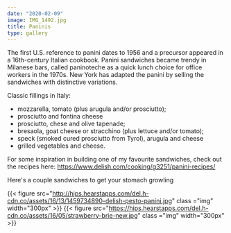 ```yaml
---
date: "2020-02-09"
image: IMG_1492.jpg
title: Paninis
type: gallery
---
```


The first U.S. reference to panini dates to 1956 and a precursor appeared in a 16th-century Italian cookbook. Panini sandwiches became trendy in Milanese bars, called paninoteche as a quick lunch choice for office workers in the 1970s. New York has adapted the panini by selling the sandwiches with distinctive variations.  

Classic fillings in Italy:  

- mozzarella, tomato (plus arugula and/or prosciutto);  
- prosciutto and fontina cheese  
- prosciutto, chese and olive tapenade;  
- bresaola, goat cheese or stracchino (plus lettuce and/or tomato);  
- speck (smoked cured prosciutto from Tyrol), arugula and cheese  
- grilled vegetables and cheese.  

For some inspiration in building one of my favourite sandwiches, check out the recipes here: https://www.delish.com/cooking/g3251/panini-recipes/  

Here's a couple sandwiches to get your stomach growling  

{{< figure src="http://hips.hearstapps.com/del.h-cdn.co/assets/16/13/1459734890-delish-pesto-panini.jpg" class ="img" width="300px" >}} 
{{< figure src="https://hips.hearstapps.com/del.h-cdn.co/assets/16/05/strawberry-brie-new.jpg" class ="img" width="300px" >}}  